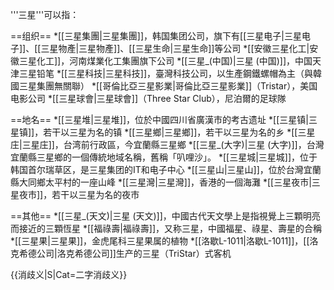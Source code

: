 '''三星'''可以指：

==组织==
*[[三星集團|三星集團]]，韩国集团公司，旗下有[[三星电子|三星电子]]、[[三星物產|三星物產]]、[[三星生命|三星生命]]等公司
*[[安徽三星化工|安徽三星化工]]，河南煤業化工集團旗下公司
*[[三星_(中国)|三星 (中国)]]，中国天津三星铅笔
*[[三星科技|三星科技]]，臺灣科技公司，以生產鋼鐵螺帽為主（與韓國三星集團無關聯）
*[[哥倫比亞三星影業|哥倫比亞三星影業]]（Tristar），美国电影公司
*[[三星球會|三星球會]]（Three Star Club），尼泊爾的足球隊

==地名==
*[[三星堆|三星堆]]，位於中國四川省廣漢市的考古遗址
*[[三星镇|三星镇]]，若干以三星为名的镇
*[[三星鄉|三星鄉]]，若干以三星为名的乡
*[[三星庄|三星庄]]，台湾前行政區，今宜蘭縣三星鄉
*[[三星_(大字)|三星 (大字)]]，台灣宜蘭縣三星鄉的一個傳統地域名稱，舊稱「叭哩沙」。
*[[三星城|三星城]]，位于韩国首尔瑞草区，是三星集团的IT和电子中心
*[[三星山|三星山]]，位於台灣宜蘭縣大同鄉太平村的一座山峰
*[[三星灣|三星灣]]，香港的一個海灘
*[[三星夜市|三星夜市]]，若干以三星为名的夜市

==其他==
*[[三星_(天文)|三星 (天文)]]，中國古代天文學上是指視覺上三顆明亮而接近的三顆恆星
*[[福祿壽|福祿壽]]，又称三星，中國福星、祿星、壽星的合稱
*[[三星果|三星果]]，金虎尾科三星果属的植物
*[[洛歇L-1011|洛歇L-1011]]，[[洛克希德公司|洛克希德公司]]生产的三星（TriStar）式客机

{{消歧义|S|Cat=二字消歧义}}